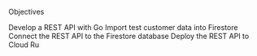 
Objectives



Develop a REST API with Go
Import test customer data into Firestore
Connect the REST API to the Firestore database
Deploy the REST API to Cloud Ru